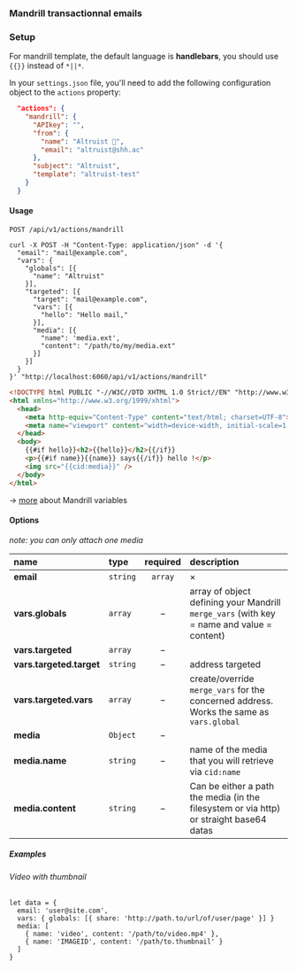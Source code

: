 ### Mandrill transactionnal emails

### Setup

For mandrill template, the default language is **handlebars**, you should use `{{}}` instead of `*||*`.

In your `settings.json` file, you'll need to add the following configuration object to the `actions` property:

```json
  "actions": {
    "mandrill": {
      "APIkey": "",
      "from": {
        "name": "Altruist 🚀",
        "email": "altruist@shh.ac"
      },
      "subject": "Altruist",
      "template": "altruist-test"
    }
  }
```

#### Usage

`POST /api/v1/actions/mandrill`

```cURL
curl -X POST -H "Content-Type: application/json" -d '{
  "email": "mail@example.com",
  "vars": {
    "globals": [{
      "name": "Altruist"
    }],
    "targeted": [{
      "target": "mail@example.com",
      "vars": [{
        "hello": "Hello mail,"
      }],
      "media": [{
        "name": 'media.ext',
        "content": "/path/to/my/media.ext"
      }]
    }]
  }
}' "http://localhost:6060/api/v1/actions/mandrill"
```

```html
<!DOCTYPE html PUBLIC "-//W3C//DTD XHTML 1.0 Strict//EN" "http://www.w3.org/TR/xhtml1/DTD/xhtml1-strict.dtd">
<html xmlns="http://www.w3.org/1999/xhtml">
  <head>
    <meta http-equiv="Content-Type" content="text/html; charset=UTF-8">
    <meta name="viewport" content="width=device-width, initial-scale=1.0">
  </head>
  <body>
    {{#if hello}}<h2>{{hello}}</h2>{{/if}}
    <p>{{#if name}}{{name}} says{{/if}} hello !</p>
    <img src="{{cid:media}}" />
  </body>
</html>
```

&rarr; [more](https://mandrill.zendesk.com/hc/en-us/articles/205582537-Using-Handlebars-for-Dynamic-Content) about Mandrill variables

#### Options

*note: you can only attach one media*

|name|type|required|description|
|:---|:---|:---:|:---|
|**email**|`string`|`array`|&times;|address(es) that will receive the email|
|**vars.globals**|`array`|&minus;|array of object defining your Mandrill `merge_vars` (with key = name and value = content)|
|**vars.targeted**|`array`|&minus;||
|**vars.targeted.target**|`string`|&minus;|address targeted|
|**vars.targeted.vars**|`array`|&minus;|create/override `merge_vars` for the concerned address. Works the same as `vars.global`|
|**media**|`Object`|&minus;||
|**media.name**|`string`|&minus;|name of the media that you will retrieve via `cid:name`|
|**media.content**|`string`|&minus;|Can be either a path the media (in the filesystem or via http) or straight base64 datas|

##### Examples

###### Video with thumbnail
```
let data = { 
  email: 'user@site.com',
  vars: { globals: [{ share: 'http://path.to/url/of/user/page' }] }
  media: [
    { name: 'video', content: '/path/to/video.mp4' },
    { name: 'IMAGEID', content: '/path/to.thumbnail' }
  ]
}
```

